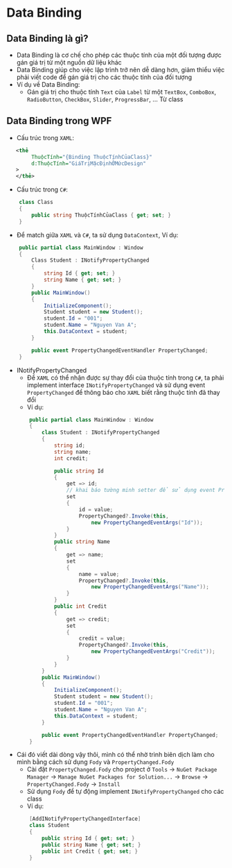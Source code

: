 # Data Binding

## Data Binding là gì?
- Data Binding là cơ chế cho phép các thuộc tính của một đối tượng được gán giá trị từ một nguồn dữ liệu khác
- Data Binding giúp cho việc lập trình trở nên dễ dàng hơn, giảm thiểu việc phải viết code để gán giá trị cho các thuộc tính của đối tượng
- Ví dụ về Data Binding:
    - Gán giá trị cho thuộc tính `Text` của `Label` từ một `TextBox`, `ComboBox`, `RadioButton`, `CheckBox`,  `Slider`, `ProgressBar`, ... Từ class

## Data Binding trong WPF
- Cấu trúc trong `XAML`:
```xml
   <thẻ
        ThuộcTính="{Binding ThuộcTínhCủaClass}"
        d:ThuộcTính="GiáTrịMặcĐịnhỞMứcDesign"
   >
   </thẻ>

```

- Cấu trúc trong `C#`:
```csharp
    class Class
    {
        public string ThuộcTínhCủaClass { get; set; }
    }
```

- Để match giữa `XAML` và `C#`, ta sử dụng `DataContext`, Ví dụ:
```csharp
    public partial class MainWindow : Window
    {
        Class Student : INotifyPropertyChanged
        {
            string Id { get; set; }
            string Name { get; set; }
        }
        public MainWindow()
        {
            InitializeComponent();
            Student student = new Student();
            student.Id = "001";
            student.Name = "Nguyen Van A";
            this.DataContext = student;
        }

        public event PropertyChangedEventHandler PropertyChanged;
    }
```

- INotifyPropertyChanged
    - Để `XAML` có thể nhận được sự thay đổi của thuộc tính trong `C#`, ta phải implement interface `INotifyPropertyChanged` và sử dụng event `PropertyChanged` để thông báo cho `XAML` biết rằng thuộc tính đã thay đổi
    - Ví dụ:
    ```csharp
        public partial class MainWindow : Window
        {
            class Student : INotifyPropertyChanged
            {
                string id;
                string name;
                int credit;

                public string Id
                {
                    get => id;
                    // khai báo tường minh setter để sử dụng event PropertyChanged
                    set
                    {
                        id = value;
                        PropertyChanged?.Invoke(this, 
                            new PropertyChangedEventArgs("Id"));
                    }
                }
                public string Name
                {
                    get => name;
                    set
                    {
                        name = value;
                        PropertyChanged?.Invoke(this, 
                            new PropertyChangedEventArgs("Name"));
                    }
                }
                public int Credit
                {
                    get => credit;
                    set
                    {
                        credit = value;
                        PropertyChanged?.Invoke(this, 
                            new PropertyChangedEventArgs("Credit"));
                    }
                }
            }
            public MainWindow()
            {
                InitializeComponent();
                Student student = new Student();
                student.Id = "001";
                student.Name = "Nguyen Van A";
                this.DataContext = student;
            }

            public event PropertyChangedEventHandler PropertyChanged;
        }
    ```
- Cái đó viết dài dòng vậy thôi, mình có thể nhờ trình biên dịch làm cho mình bằng cách sử dụng `Fody` và `PropertyChanged.Fody`
    - Cài đặt `PropertyChanged.Fody` cho project ở `Tools` &rarr; `NuGet Package Manager` &rarr; `Manage NuGet Packages for Solution...` &rarr; `Browse` &rarr; `PropertyChanged.Fody` &rarr; `Install`
    - Sử dụng `Fody` để tự động implement `INotifyPropertyChanged` cho các class
    - Ví dụ:
    ```csharp
        [AddINotifyPropertyChangedInterface]
        class Student
        {
            public string Id { get; set; }
            public string Name { get; set; }
            public int Credit { get; set; }
        }
    ```

    